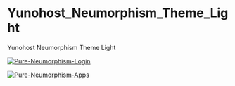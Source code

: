 # Yunohost_Neumorphism_Theme_Light

Yunohost Neumorphism Theme Light

<a href="https://ibb.co/d5dtkZF"><img src="https://i.ibb.co/4V624kz/Pure-Neumorphism-Login.png" alt="Pure-Neumorphism-Login" border="0"></a>

<a href="https://ibb.co/ypm7Kqb"><img src="https://i.ibb.co/w7Zj84x/Pure-Neumorphism-Apps.png" alt="Pure-Neumorphism-Apps" border="0"></a>
